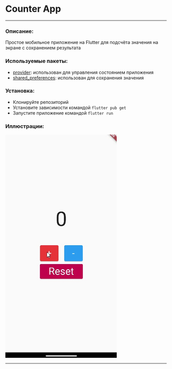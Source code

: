 # Counter App
___
### Описание:
Простое мобильное приложение на Flutter для подсчёта значения на экране с сохранением результата

### Используемые пакеты:
- [provider](https://pub.dev/packages/provider): использован для управления состоянием приложения
- [shared_preferences](https://pub.dev/packages/shared_preferences): использован для сохранения значения

### Установка:
- Клонируйте репозиторий
- Установите зависимости командой `flutter pub get`
- Запустите приложение командой `flutter run`

### Иллюстрации:
![Иллюстрация к проекту](https://github.com/sonixkd/counter_app/raw/main/image/gif_count.gif)
___
